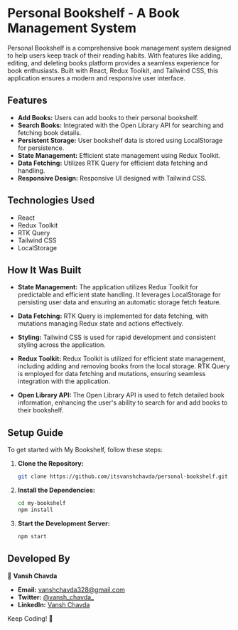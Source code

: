 

# Personal Bookshelf - A Book Management System

Personal Bookshelf is a comprehensive book management system designed to help users keep track of their reading habits. With features like adding, editing, and deleting books platform provides a seamless experience for book enthusiasts. Built with React, Redux Toolkit, and Tailwind CSS, this application ensures a modern and responsive user interface.

## Features

- **Add Books:** Users can add books to their personal bookshelf.
- **Search Books:** Integrated with the Open Library API for searching and fetching book details.
- **Persistent Storage:** User bookshelf data is stored using LocalStorage for persistence.
- **State Management:** Efficient state management using Redux Toolkit.
- **Data Fetching:** Utilizes RTK Query for efficient data fetching and handling.
- **Responsive Design:** Responsive UI designed with Tailwind CSS.

## Technologies Used

- React
- Redux Toolkit
- RTK Query
- Tailwind CSS
- LocalStorage

## How It Was Built

- **State Management:** The application utilizes Redux Toolkit for predictable and efficient state handling. It leverages LocalStorage for persisting user data and ensuring an automatic storage fetch feature.

  
- **Data Fetching:** RTK Query is implemented for data fetching, with mutations managing Redux state and actions effectively.
  
- **Styling:** Tailwind CSS is used for rapid development and consistent styling across the application.

- **Redux Toolkit:** Redux Toolkit is utilized for efficient state management, including adding and removing books from the local storage. RTK Query is employed for data fetching and mutations, ensuring seamless integration with the application.
  
- **Open Library API:** The Open Library API is used to fetch detailed book information, enhancing the user's ability to search for and add books to their bookshelf.

## Setup Guide

To get started with My Bookshelf, follow these steps:

1. **Clone the Repository:**
   ```bash
   git clone https://github.com/itsvanshchavda/personal-bookshelf.git
   ```

2. **Install the Dependencies:**
   ```bash
   cd my-bookshelf
   npm install
   ```

3. **Start the Development Server:**
   ```bash
   npm start
   ```


## Developed By

👤 **Vansh Chavda**
- **Email:** vanshchavda328@gmail.com
- **Twitter:** [@vansh_chavda_](https://twitter.com/vansh_chavda_)
- **LinkedIn:** [Vansh Chavda](https://www.linkedin.com/in/vanshchavda07)

Keep Coding! 🚀